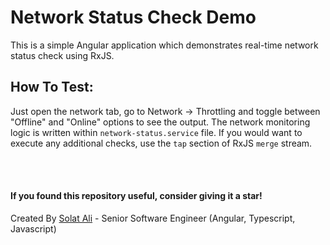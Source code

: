 # Network Status Check Demo

This is a simple Angular application which demonstrates real-time network status check using RxJS. 

## How To Test: 
Just open the network tab, go to Network -> Throttling and toggle between "Offline" and "Online" options to see the output. The network monitoring logic is written within `network-status.service` file. If you would want to execute any additional checks, use the `tap` section of RxJS `merge` stream. 

<br/> <br/> 

#### If you found this repository useful, consider giving it a star! 
Created By [Solat Ali](https://www.linkedin.com/in/solat-ali) - Senior Software Engineer (Angular, Typescript, Javascript)


